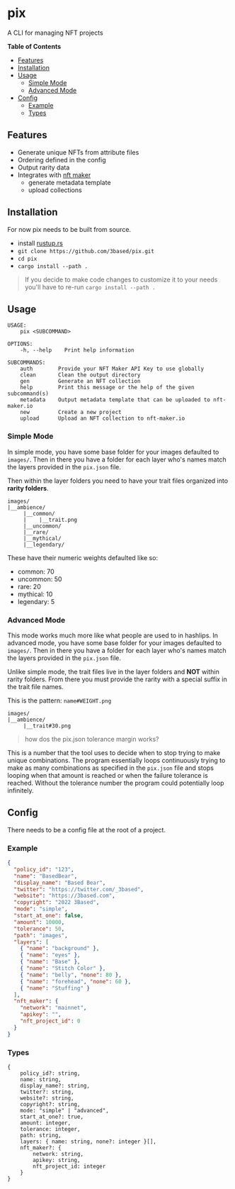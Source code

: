 # pix

A CLI for managing NFT projects

**Table of Contents**

- [Features](#features)
- [Installation](#installation)
- [Usage](#usage)
  - [Simple Mode](#simple-mode)
  - [Advanced Mode](#advanced-mode)
- [Config](#config)
  - [Example](#example)
  - [Types](#types)

## Features

- Generate unique NFTs from attribute files
- Ordering defined in the config
- Output rarity data
- Integrates with [nft maker](https://nft-maker.io)
  - generate metadata template
  - upload collections

## Installation

For now pix needs to be built from source.

- install [rustup.rs](https://rustup.rs)
- `git clone https://github.com/3based/pix.git`
- `cd pix`
- `cargo install --path .`

> If you decide to make code changes to customize it to your needs you'll have to re-run `cargo install --path .`

## Usage

```
USAGE:
    pix <SUBCOMMAND>

OPTIONS:
    -h, --help    Print help information

SUBCOMMANDS:
    auth        Provide your NFT Maker API Key to use globally
    clean       Clean the output directory
    gen         Generate an NFT collection
    help        Print this message or the help of the given subcommand(s)
    metadata    Output metadata template that can be uploaded to nft-maker.io
    new         Create a new project
    upload      Upload an NFT collection to nft-maker.io
```

### Simple Mode

In simple mode, you have some base folder for your images defaulted to `images/`. Then in there you have a folder for each layer who's names match the layers provided in the `pix.json` file.

Then within the layer folders you need to have your trait files organized into **rarity folders**.

```
images/
|__ambience/
     |__common/
     |    |__trait.png
     |__uncommon/
     |__rare/
     |__mythical/
     |__legendary/
```

These have their numeric weights defaulted like so:

- common: 70
- uncommon: 50
- rare: 20
- mythical: 10
- legendary: 5

### Advanced Mode

This mode works much more like what people are used to in hashlips. In advanced mode, you have some base folder for your images defaulted to `images/`. Then in there you have a folder for each layer who's names match the layers provided in the `pix.json` file.

Unlike simple mode, the trait files live in the layer folders and **NOT** within rarity folders. From there you must provide the rarity with a special suffix in the trait file names.

This is the pattern: `name#WEIGHT.png`

```
images/
|__ambience/
     |__trait#30.png
```

> how dos the pix.json tolerance margin works?

This is a number that the tool uses to decide when to stop trying to make unique combinations. The program essentially loops continuously trying to make as many combinations as specified in the `pix.json` file and stops looping when that amount is reached or when the failure tolerance is reached. Without the tolerance number the program could potentially loop infinitely.

## Config

There needs to be a config file at the root of a project.

### Example

```json
{
  "policy_id": "123",
  "name": "BasedBear",
  "display_name": "Based Bear",
  "twitter": "https://twitter.com/_3based",
  "website": "https://3based.com",
  "copyright": "2022 3Based",
  "mode": "simple",
  "start_at_one": false,
  "amount": 10000,
  "tolerance": 50,
  "path": "images",
  "layers": [
    { "name": "background" },
    { "name": "eyes" },
    { "name": "Base" },
    { "name": "Stitch Color" },
    { "name": "belly", "none": 80 },
    { "name": "forehead", "none": 60 },
    { "name": "Stuffing" }
  ],
  "nft_maker": {
    "network": "mainnet",
    "apikey": "",
    "nft_project_id": 0
  }
}
```

### Types

```
{
    policy_id?: string,
    name: string,
    display_name?: string,
    twitter?: string,
    website?: string,
    copyright?: string,
    mode: "simple" | "advanced",
    start_at_one?: true,
    amount: integer,
    tolerance: integer,
    path: string,
    layers: { name: string, none?: integer }[],
    nft_maker?: {
        network: string,
        apikey: string,
        nft_project_id: integer
    }
}
```
